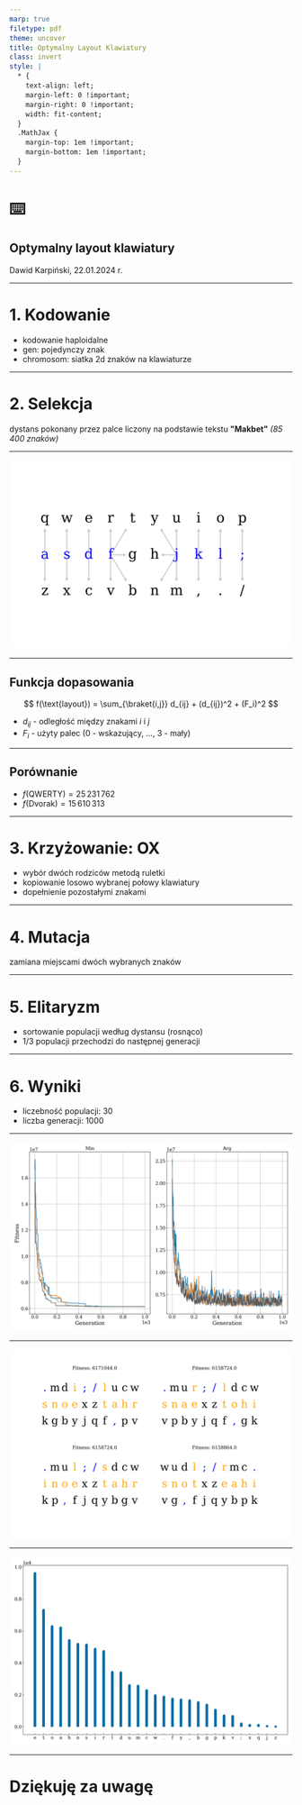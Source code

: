 ```yaml
---
marp: true
filetype: pdf
theme: uncover
title: Optymalny Layout Klawiatury
class: invert
style: |
  * {
    text-align: left;
    margin-left: 0 !important;
    margin-right: 0 !important;
    width: fit-content;
  }
  .MathJax {
    margin-top: 1em !important;
    margin-bottom: 1em !important;
  }
---
```


# ⌨️
## Optymalny layout klawiatury
Dawid Karpiński, 22.01.2024 r.

---

# 1. Kodowanie

- kodowanie haploidalne
- gen: pojedynczy znak
- chromosom: siatka 2d znaków na klawiaturze

---

# 2. Selekcja

dystans pokonany przez palce liczony na podstawie tekstu **"Makbet"** *(85 400 znaków)*

---

![bg](figures/fitness.png)

---

## Funkcja dopasowania

$$
f(\text{layout}) = \sum_{\braket{i,j}} d_{ij} + (d_{ij})^2 + (F_i)^2
$$

- $d_{ij}$ - odległość między znakami $i$ i $j$
- $F_i$ - użyty palec (0 - wskazujący, ..., 3 - mały)

---

## Porównanie

- $f(\text{QWERTY}) = 25\,231\,762$
- $f(\text{Dvorak}) = 15\,610\,313$

---

# 3. Krzyżowanie: OX

- wybór dwóch rodziców metodą ruletki
- kopiowanie losowo wybranej połowy klawiatury
- dopełnienie pozostałymi znakami

---

# 4. Mutacja

zamiana miejscami dwóch wybranych znaków

---

# 5. Elitaryzm

- sortowanie populacji według dystansu (rosnąco)
- 1/3 populacji przechodzi do następnej generacji

---

# 6. Wyniki

- liczebność populacji: 30
- liczba generacji: 1000

---

![bg contain](figures/stats.png)

---

![bg contain](figures/layouts.png)

---

![bg contain](figures/hist.png)

---

# Dziękuję za uwagę
